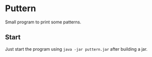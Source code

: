 # Puttern
Small program to print some patterns.

## Start
Just start the program using `java -jar puttern.jar` after building a jar.
